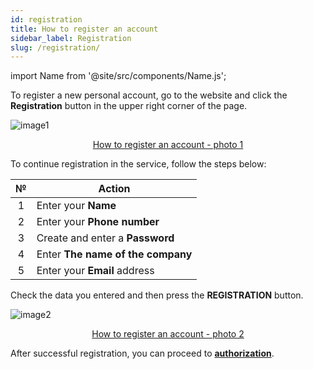 ```yaml
---
id: registration
title: How to register an account
sidebar_label: Registration
slug: /registration/
---
```


import Name from '@site/src/components/Name.js';

To register a new personal account, go to the website **<Name />** and click the **Registration** button in the upper right corner of the page.

![image1](/img/en/general_registration/image1.png "How to register an account") <center><u>How to register an account - photo 1</u></center>

To continue registration in the service, follow the steps below:

|  №  | Action |
| :-: | ------ |
| 1 | Enter your **Name** |
| 2 | Enter your **Phone number** |
| 3 | Create and enter a **Password** |
| 4 | Enter **The name of the company** |
| 5 | Enter your **Email** address |

Check the data you entered and then press the **REGISTRATION** button.

![image2](/img/en/general_registration/image2.png "How to register an account") <center><u>How to register an account - photo 2</u></center>

After successful registration, you can proceed to [**authorization**](login.md).
